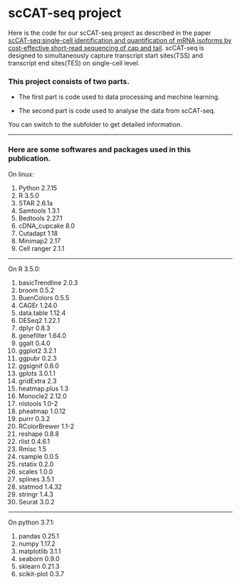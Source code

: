 
# scCAT-seq project  

Here is the code for our scCAT-seq project as described in the paper [scCAT-seq:single-cell identification and quantification of mRNA isoforms by cost-effective short-read sequencing of cap and tail](https://www.biorxiv.org/content/10.1101/2019.12.11.873505v1). scCAT-seq is designed to simultaneously capture transcript start sites(TSS) and transcript end sites(TES) on single-cell level.


### This project consists of two parts.

* The first part is code used to data processing and mechine learning.

* The second part is code used to analyse the data from scCAT-seq.

You can switch to the subfolder to get detailed information.

---
### Here are some softwares and packages used in this publication.

On linux:


1) Python 2.7.15   
2) R 3.5.0   
3) STAR 2.6.1a   
4) Samtools 1.3.1   
5) Bedtools 2.27.1   
6) cDNA_cupcake 8.0   
7) Cutadapt 1.18   
8) Minimap2 2.17   
9) Cell ranger 2.1.1   
 
 
---

On R 3.5.0:
 
1) basicTrendline 2.0.3   
2) broom 0.5.2   
3) BuenColors 0.5.5   
4) CAGEr 1.24.0   
5) data.table 1.12.4   
6) DESeq2 1.22.1   
7) dplyr 0.8.3
8) genefilter 1.64.0
9) ggalt 0.4.0   
10) ggplot2 3.2.1   
11) ggpubr 0.2.3   
12) ggsignif 0.6.0   
13) gplots 3.0.1.1   
14) gridExtra 2.3   
15) heatmap.plus 1.3   
16) Monocle2 2.12.0   
17) nlstools 1.0-2   
18) pheatmap 1.0.12   
19) purrr 0.3.2   
20) RColorBrewer 1.1-2   
21) reshape 0.8.8   
22) rlist 0.4.6.1   
23) Rmisc 1.5   
24) rsample 0.0.5   
25) rstatix 0.2.0   
26) scales 1.0.0   
27) splines 3.5.1 
28) statmod 1.4.32
29) stringr 1.4.3   
30) Seurat 3.0.2   
 
 
---
On python 3.7.1:
 
1) pandas 0.25.1  
2) numpy 1.17.2  
3) matplotlib 3.1.1  
4) seaborn 0.9.0
5) sklearn 0.21.3  
6) scikit-plot 0.3.7  


